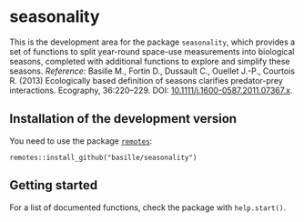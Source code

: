seasonality
===========

This is the development area for the package `seasonality`, which provides a set
of functions to split year-round space-use measurements into biological seasons,
completed with additional functions to explore and simplify these
seasons. *Reference:* Basille M., Fortin D., Dussault C., Ouellet J.-P.,
Courtois R. (2013) Ecologically based definition of seasons clarifies
predator-prey interactions. Ecography, 36:220–229. DOI:
[10.1111/j.1600-0587.2011.07367.x](http://dx.doi.org/10.1111/j.1600-0587.2011.07367.x).


## Installation of the development version

You need to use the package
[`remotes`](https://cran.r-project.org/package=remotes):

	remotes::install_github("basille/seasonality")


## Getting started

For a list of documented functions, check the package with `help.start()`.
